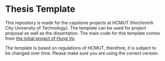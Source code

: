 # Thesis Template

This repository is made for the capstone projects at HCMUT (Hochiminh City University of Technology).
The template can be used for project proposal as well as the dissertation. The main code for 
this template comes from [the initial project of Hung Vo](https://github.com/BKThesisTeam/thesis-template).

The template is based on regulations of HCMUT, therefore, it is subject to be changed over time.
Please make sure you are using the correct version.
